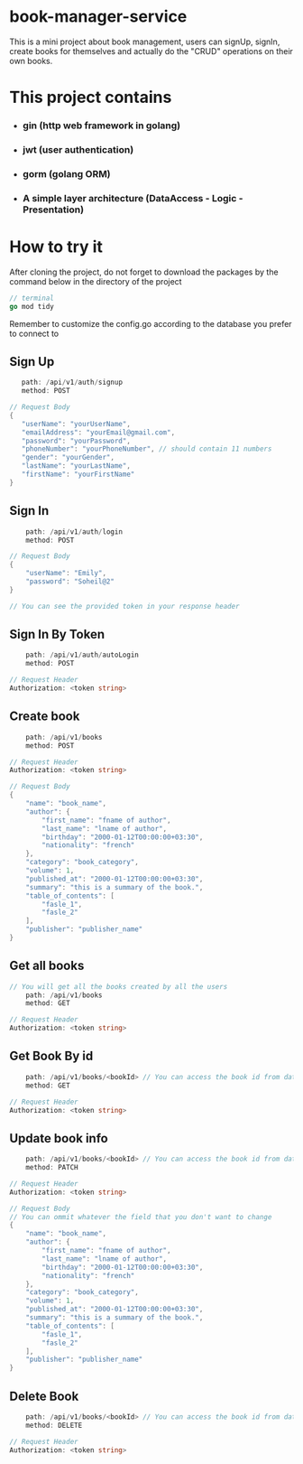 # book-manager-service
This is a mini project about book management, users can signUp, signIn, create books for themselves and actually do the "CRUD" operations on their own books.
# This project contains
- ### gin  (http web framework in golang)
- ### jwt  (user authentication)
- ### gorm (golang ORM)
- ### A simple layer architecture (DataAccess - Logic - Presentation)
# How to try it
After cloning the project, do not forget to download the packages by the command below in the directory of the project
```go
// terminal
go mod tidy
```
Remember to customize the config.go according to the database you prefer to connect to
 ## Sign Up
 
 ```go
    path: /api/v1/auth/signup
    method: POST

// Request Body
{
	"userName": "yourUserName",
	"emailAddress": "yourEmail@gmail.com",
	"password": "yourPassword",
	"phoneNumber": "yourPhoneNumber", // should contain 11 numbers
	"gender": "yourGender",
	"lastName": "yourLastName",
	"firstName": "yourFirstName"
}
```
## Sign In
```go
    path: /api/v1/auth/login
    method: POST

// Request Body
{
	"userName": "Emily",
	"password": "Soheil@2"
}

// You can see the provided token in your response header
```
## Sign In By Token
```go
    path: /api/v1/auth/autoLogin
    method: POST

// Request Header
Authorization: <token string>
```
## Create book
```go
    path: /api/v1/books
    method: POST

// Request Header
Authorization: <token string>

// Request Body
{
    "name": "book_name",
    "author": {
        "first_name": "fname of author",
        "last_name": "lname of author",
        "birthday": "2000-01-12T00:00:00+03:30",
        "nationality": "french"
    },
    "category": "book_category",
    "volume": 1,
    "published_at": "2000-01-12T00:00:00+03:30",
    "summary": "this is a summary of the book.",
    "table_of_contents": [
        "fasle_1",
        "fasle_2"
    ],
    "publisher": "publisher_name"
}
```
## Get all books
```go
// You will get all the books created by all the users
    path: /api/v1/books
    method: GET

// Request Header
Authorization: <token string>
```
## Get Book By id
```go
    path: /api/v1/books/<bookId> // You can access the book id from database
    method: GET

// Request Header
Authorization: <token string>
```
## Update book info
```go
    path: /api/v1/books/<bookId> // You can access the book id from database
    method: PATCH

// Request Header
Authorization: <token string>

// Request Body
// You can ommit whatever the field that you don't want to change
{
    "name": "book_name",
    "author": {
        "first_name": "fname of author",
        "last_name": "lname of author",
        "birthday": "2000-01-12T00:00:00+03:30",
        "nationality": "french"
    },
    "category": "book_category",
    "volume": 1,
    "published_at": "2000-01-12T00:00:00+03:30",
    "summary": "this is a summary of the book.",
    "table_of_contents": [
        "fasle_1",
        "fasle_2"
    ],
    "publisher": "publisher_name"
}
```
## Delete Book
```go
    path: /api/v1/books/<bookId> // You can access the book id from database
    method: DELETE

// Request Header
Authorization: <token string>
```
